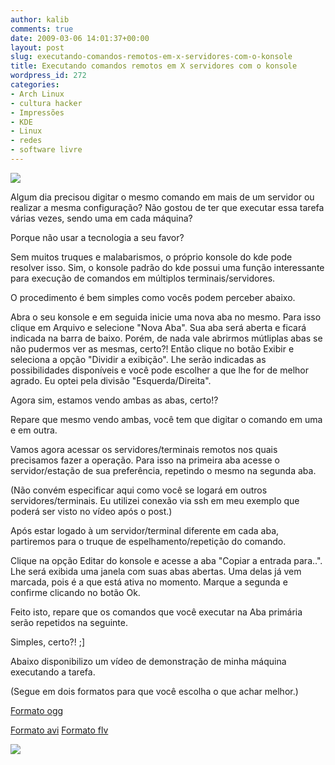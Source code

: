 ```yaml
---
author: kalib
comments: true
date: 2009-03-06 14:01:37+00:00
layout: post
slug: executando-comandos-remotos-em-x-servidores-com-o-konsole
title: Executando comandos remotos em X servidores com o konsole
wordpress_id: 272
categories:
- Arch Linux
- cultura hacker
- Impressões
- KDE
- Linux
- redes
- software livre
---
```


[![](http://marcelocavalcante.net/portal/wp-content/uploads/2009/03/kde_konsole1.png)](http://marcelocavalcante.net/portal/wp-content/uploads/2009/03/kde_konsole1.png)




Algum dia precisou digitar o mesmo comando em mais de um servidor ou realizar a mesma configuração? Não gostou de ter que executar essa tarefa várias vezes, sendo uma em cada máquina?




Porque não usar a tecnologia a seu favor?




Sem muitos truques e malabarismos, o próprio konsole do kde pode resolver isso. Sim, o konsole padrão do kde possui uma função interessante para execução de comandos em múltiplos terminais/servidores.




O procedimento é bem simples como vocês podem perceber abaixo.




Abra o seu konsole e em seguida inicie uma nova aba no mesmo. Para isso clique em Arquivo e selecione "Nova Aba". Sua aba será aberta e ficará indicada na barra de baixo. Porém, de nada vale abrirmos mútliplas abas se não pudermos ver as mesmas, certo?! Então clique no botão Exibir e seleciona a opção "Dividir a exibição". Lhe serão indicadas as possibilidades disponíveis e você pode escolher a que lhe for de melhor agrado. Eu optei pela divisão "Esquerda/Direita".




Agora sim, estamos vendo ambas as abas, certo!?




Repare que mesmo vendo ambas, você tem que digitar o comando em uma e em outra.




Vamos agora acessar os servidores/terminais remotos nos quais precisamos fazer a operação. Para isso na primeira aba acesse o servidor/estação de sua preferência, repetindo o mesmo na segunda aba.  

(Não convém especificar aqui como você se logará em outros servidores/terminais. Eu utilizei conexão via ssh em meu exemplo que poderá ser visto no vídeo após o post.)




Após estar logado à um servidor/terminal diferente em cada aba, partiremos para o truque de espelhamento/repetição do comando.




Clique na opção Editar do konsole e acesse a aba "Copiar a entrada para..".  Lhe será exibida uma janela com suas abas abertas. Uma delas já vem marcada, pois é a que está ativa no momento. Marque a segunda e confirme clicando no botão Ok.




Feito isto, repare que os comandos que você executar na Aba primária serão repetidos na seguinte.




Simples, certo?! ;]




Abaixo disponibilizo um vídeo de demonstração de minha máquina executando a tarefa.  

(Segue em dois formatos para que você escolha o que achar melhor.)




[Formato ogg](http://www.marcelocavalcante.net/repositorio/multikonsole.ogg)  

[Formato avi](http://www.marcelocavalcante.net/repositorio/multikonsole.avi)
[Formato flv](http://www.marcelocavalcante.net/repositorio/multikonsole.flv)




![](http://img376.imageshack.us/img376/8000/userbar635980sd7.gif)



